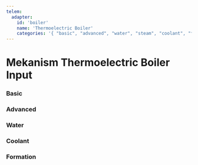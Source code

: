```yaml
---
telem:
  adapter:
    id: 'boiler'
    name: 'Thermoelectric Boiler'
    categories: '{ "basic", "advanced", "water", "steam", "coolant", "formation" }'
---
```


<script setup>
  import { data as metrics } from './common/metrics.data.ts'
</script>

# Mekanism Thermoelectric Boiler Input <RepoLink path="lib/input/mekanism/ThermoelectricBoilerInputAdapter.lua" />

<!--@include: ./common/preamble.md -->

### Basic

<MetricTable
  prefix="mekboiler:"
  :metrics="[
    { name: 'boil_rate',                        value: '0 - inf', unit: 'B/t' },
    { name: 'max_boil_rate',                    value: '0 - inf', unit: 'B/t' },
    { name: 'temperature',                      value: '0 - inf', unit: 'K'   },
    { name: 'water_filled_percentage',          value: '0.0 - 1.0'            },
    { name: 'steam_filled_percentage',          value: '0.0 - 1.0'            },
    { name: 'cooled_coolant_filled_percentage', value: '0.0 - 1.0'            },
    { name: 'heated_coolant_filled_percentage', value: '0.0 - 1.0'            }
  ]"
/>

### Advanced

<MetricTable
  prefix="mekboiler:"
  :metrics="[
    {
      name: 'environmental_loss', value: '0.0 - inf',
      badge: { type: 'warning', text: 'Mekanism 10.3+' }
    },
  ]"
/>

### Water

<MetricTable
  prefix="mekboiler:"
  :metrics="[
    { name: 'water',          value: '0.0 - inf', unit: 'B' },
    { name: 'water_capacity', value: '0.0 - inf', unit: 'B' },
    { name: 'water_needed',   value: '0.0 - inf', unit: 'B' }
  ]"
/>

### Coolant

<MetricTable
  prefix="mekboiler:"
  :metrics="[
    { name: 'cooled_coolant',           value: '0.0 - inf', unit: 'B' },
    { name: 'cooled_coolant_capacity',  value: '0.0 - inf', unit: 'B' },
    { name: 'cooled_coolant_needed',    value: '0.0 - inf', unit: 'B' },
    { name: 'heated_coolant',           value: '0.0 - inf', unit: 'B' },
    { name: 'heated_coolant_capacity',  value: '0.0 - inf', unit: 'B' },
    { name: 'heated_coolant_needed',    value: '0.0 - inf', unit: 'B' }
  ]"
/>

### Formation

<MetricTable
  prefix="mekboiler:"
  :metrics="[
    ...metrics.multiblock.formation,
    { name: 'boil_capacity',  value: '0.0 - inf', unit: 'B' },
    { name: 'superheaters',   value: '0 - inf'              }
  ]"
/>